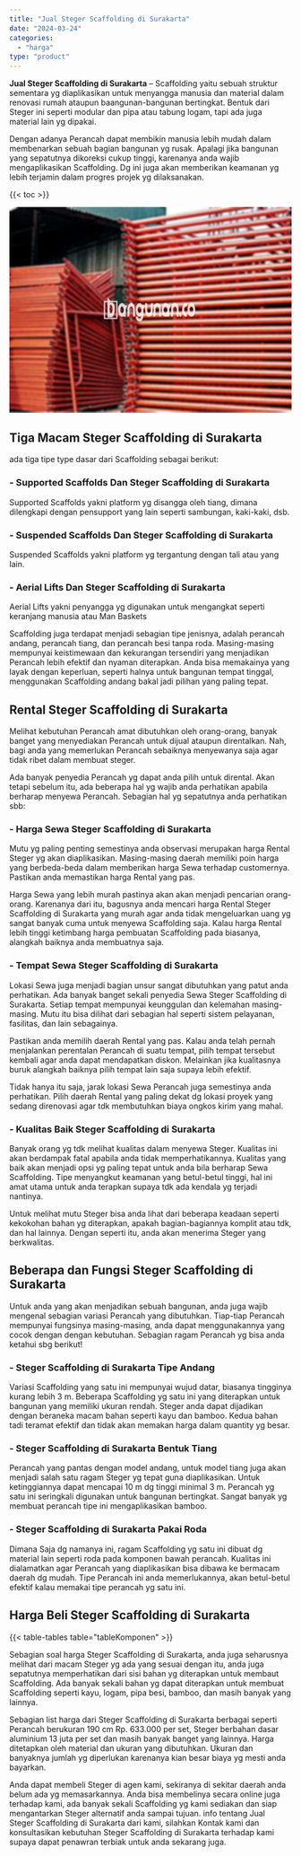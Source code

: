 ```yaml
---
title: "Jual Steger Scaffolding di Surakarta"
date: "2024-03-24"
categories: 
  - "harga"
type: "product"
---
```


**Jual Steger Scaffolding di Surakarta** – Scaffolding yaitu sebuah struktur sementara yg diaplikasikan untuk menyangga manusia dan material dalam renovasi rumah ataupun baangunan-bangunan bertingkat. Bentuk dari Steger ini seperti modular dan pipa atau tabung logam, tapi ada juga material lain yg dipakai.

Dengan adanya Perancah dapat membikin manusia lebih mudah dalam membenarkan sebuah bagian bangunan yg rusak. Apalagi jika bangunan yang sepatutnya dikoreksi cukup tinggi, karenanya anda wajib mengaplikasikan Scaffolding. Dg ini juga akan memberikan keamanan yg lebih terjamin dalam progres projek yg dilaksanakan.

{{< toc >}}

![Jual Steger Scaffolding di Surakarta](/images/sewa-scaffolding-steger-16.png)

## Tiga Macam Steger Scaffolding di Surakarta

ada tiga tipe type dasar dari Scaffolding sebagai berikut:

### \- Supported Scaffolds Dan Steger Scaffolding di Surakarta

Supported Scaffolds yakni platform yg disangga oleh tiang, dimana dilengkapi dengan pensupport yang lain seperti sambungan, kaki-kaki, dsb.

### \- Suspended Scaffolds Dan Steger Scaffolding di Surakarta

Suspended Scaffolds yakni platform yg tergantung dengan tali atau yang lain.

### \- Aerial Lifts Dan Steger Scaffolding di Surakarta

Aerial Lifts yakni penyangga yg digunakan untuk mengangkat seperti keranjang manusia atau Man Baskets

Scaffolding juga terdapat menjadi sebagian tipe jenisnya, adalah perancah andang, perancah tiang, dan perancah besi tanpa roda. Masing-masing mempunyai keistimewaan dan kekurangan tersendiri yang menjadikan Perancah lebih efektif dan nyaman diterapkan. Anda bisa memakainya yang layak dengan keperluan, seperti halnya untuk bangunan tempat tinggal, menggunakan Scaffolding andang bakal jadi pilihan yang paling tepat.

## Rental Steger Scaffolding di Surakarta

Melihat kebutuhan Perancah amat dibutuhkan oleh orang-orang, banyak banget yang menyediakan Perancah untuk dijual ataupun direntalkan. Nah, bagi anda yang memerlukan Perancah sebaiknya menyewanya saja agar tidak ribet dalam membuat steger.

Ada banyak penyedia Perancah yg dapat anda pilih untuk dirental. Akan tetapi sebelum itu, ada beberapa hal yg wajib anda perhatikan apabila berharap menyewa Perancah. Sebagian hal yg sepatutnya anda perhatikan sbb:

### \- Harga Sewa Steger Scaffolding di Surakarta

Mutu yg paling penting semestinya anda observasi merupakan harga Rental Steger yg akan diaplikasikan. Masing-masing daerah memiliki poin harga yang berbeda-beda dalam memberikan harga Sewa terhadap customernya. Pastikan anda memastikan harga Rental yang pas.

Harga Sewa yang lebih murah pastinya akan akan menjadi pencarian orang-orang. Karenanya dari itu, bagusnya anda mencari harga Rental Steger Scaffolding di Surakarta yang murah agar anda tidak mengeluarkan uang yg sangat banyak cuma untuk menyewa Scaffolding saja. Kalau harga Rental lebih tinggi ketimbang harga pembuatan Scaffolding pada biasanya, alangkah baiknya anda membuatnya saja.

### \- Tempat Sewa Steger Scaffolding di Surakarta

Lokasi Sewa juga menjadi bagian unsur sangat dibutuhkan yang patut anda perhatikan. Ada banyak banget sekali penyedia Sewa Steger Scaffolding di Surakarta. Setiap tempat mempunyai keunggulan dan kelemahan masing-masing. Mutu itu bisa dilihat dari sebagian hal seperti sistem pelayanan, fasilitas, dan lain sebagainya.

Pastikan anda memilih daerah Rental yang pas. Kalau anda telah pernah menjalankan perentalan Perancah di suatu tempat, pilih tempat tersebut kembali agar anda dapat mendapatkan diskon. Melainkan jika kualitasnya buruk alangkah baiknya pilih tempat lain saja supaya lebih efektif.

Tidak hanya itu saja, jarak lokasi Sewa Perancah juga semestinya anda perhatikan. Pilih daerah Rental yang paling dekat dg lokasi proyek yang sedang direnovasi agar tdk membutuhkan biaya ongkos kirim yang mahal.

### \- Kualitas Baik Steger Scaffolding di Surakarta

Banyak orang yg tdk melihat kualitas dalam menyewa Steger. Kualitas ini akan berdampak fatal apabila anda tidak memperhatikannya. Kualitas yang baik akan menjadi opsi yg paling tepat untuk anda bila berharap Sewa Scaffolding. Tipe menyangkut keamanan yang betul-betul tinggi, hal ini amat utama untuk anda terapkan supaya tdk ada kendala yg terjadi nantinya.

Untuk melihat mutu Steger bisa anda lihat dari beberapa keadaan seperti kekokohan bahan yg diterapkan, apakah bagian-bagiannya komplit atau tdk, dan hal lainnya. Dengan seperti itu, anda akan menerima Steger yang berkwalitas.

## Beberapa dan Fungsi Steger Scaffolding di Surakarta

Untuk anda yang akan menjadikan sebuah bangunan, anda juga wajib mengenal sebagian variasi Perancah yang dibutuhkan. Tiap-tiap Perancah mempunyai fungsinya masing-masing, anda dapat menggunakannya yang cocok dengan dengan kebutuhan. Sebagian ragam Perancah yg bisa anda ketahui sbg berikut!

### \- Steger Scaffolding di Surakarta Tipe Andang

Variasi Scaffolding yang satu ini mempunyai wujud datar, biasanya tingginya kurang lebih 3 m. Beberapa Scaffolding yg satu ini yang diterapkan untuk bangunan yang memiliki ukuran rendah. Steger anda dapat dijadikan dengan beraneka macam bahan seperti kayu dan bamboo. Kedua bahan tadi teramat efektif dan tidak akan memakan harga dalam quantity yg besar.

### \- Steger Scaffolding di Surakarta Bentuk Tiang

Perancah yang pantas dengan model andang, untuk model tiang juga akan menjadi salah satu ragam Steger yg tepat guna diaplikasikan. Untuk ketinggiannya dapat mencapai 10 m dg tinggi minimal 3 m. Perancah yg satu ini seringkali digunakan untuk bangunan bertingkat. Sangat banyak yg membuat perancah tipe ini mengaplikasikan bamboo.

### \- Steger Scaffolding di Surakarta Pakai Roda

Dimana Saja dg namanya ini, ragam Scaffolding yg satu ini dibuat dg material lain seperti roda pada komponen bawah perancah. Kualitas ini dialamatkan agar Perancah yang diaplikasikan bisa dibawa ke bermacam daerah dg mudah. Tipe Perancah ini anda memerlukannya, akan betul-betul efektif kalau memakai tipe perancah yg satu ini.

## Harga Beli Steger Scaffolding di Surakarta

{{< table-tables table="tableKomponen" >}}

Sebagian soal harga Steger Scaffolding di Surakarta, anda juga seharusnya melihat dari macam Steger yg ada yang sesuai dengan itu, anda juga sepatutnya memperhatikan dari sisi bahan yg diterapkan untuk membaut Scaffolding. Ada banyak sekali bahan yg dapat diterapkan untuk membuat Scaffolding seperti kayu, logam, pipa besi, bamboo, dan masih banyak yang lainnya.

Sebagian list harga dari Steger Scaffolding di Surakarta berbagai seperti Perancah berukuran 190 cm Rp. 633.000 per set, Steger berbahan dasar aluminium 13 juta per set dan masih banyak banget yang lainnya. Harga ditetapkan oleh material dan ukuran yang dibutuhkan. Ukuran dan banyaknya jumlah yg diperlukan karenanya kian besar biaya yg mesti anda bayarkan.

Anda dapat membeli Steger di agen kami, sekiranya di sekitar daerah anda belum ada yg memasarkannya. Anda bisa membelinya secara online juga terhadap kami, ada banyak sekali Scaffolding yg kami sediakan dan siap mengantarkan Steger alternatif anda sampai tujuan. info tentang Jual Steger Scaffolding di Surakarta dari kami, silahkan Kontak kami dan konsultasikan kebutuhan Steger Scaffolding di Surakarta terhadap kami supaya dapat penawran terbiak untuk anda sekarang juga.
